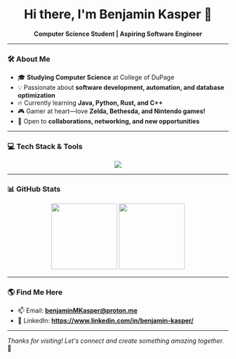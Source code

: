 <!-- Header with Greeting -->
<h1 align="center">Hi there, I'm Benjamin Kasper 👋</h1>
<p align="center">
  <b>Computer Science Student | Aspiring Software Engineer</b>  
</p>

---

### 🛠 **About Me**
- 🎓 **Studying Computer Science** at College of DuPage  
- 💡 Passionate about **software development, automation, and database optimization**  
- 🔥 Currently learning **Java, Python, Rust, and C++**  
- 🎮 Gamer at heart—love **Zelda, Bethesda, and Nintendo games!**  
- 📌 Open to **collaborations, networking, and new opportunities**  

---

### 💻 **Tech Stack & Tools**  
<p align="center">
  <img src="https://skillicons.dev/icons?i=java,python,rust,cpp,html,css,javascript,mysql,sqlite,linux,git,github,vscode" />
</p>

---

### 📊 **GitHub Stats**
<p align="center">
  <img src="https://github-readme-stats.vercel.app/api?username=YourGitHubUsername&show_icons=true&theme=github_dark" height="150" />
  <img src="https://github-readme-streak-stats.herokuapp.com/?user=YourGitHubUsername&theme=github-dark-blue" height="150" />
</p>

---

### 🌎 **Find Me Here**  
- 📫 Email: **benjaminMKasper@proton.me**  
- 💼 LinkedIn: **https://www.linkedin.com/in/benjamin-kasper/**
  
---

*Thanks for visiting! Let's connect and create something amazing together.* 🚀
